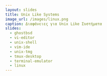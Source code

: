 ```yaml
---
layout: slides
title: Unix Like Systems
image_url: /images/linux.png
caption: Διαφάνειες για Unix Like Συστήματα 
slides:
  - ghostbsd
  - vi-editor
  - unix-shell
  - vim-ide
  - unix-tmg
  - tmux-desktop
  - terminal-emulator
  - linux
---
```


